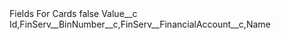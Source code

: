 <?xml version="1.0" encoding="UTF-8"?>
<CustomMetadata xmlns="http://soap.sforce.com/2006/04/metadata" xmlns:xsi="http://www.w3.org/2001/XMLSchema-instance" xmlns:xsd="http://www.w3.org/2001/XMLSchema">
    <label>Fields For Cards</label>
    <protected>false</protected>
    <values>
        <field>Value__c</field>
        <value xsi:type="xsd:string">Id,FinServ__BinNumber__c,FinServ__FinancialAccount__c,Name</value>
    </values>
</CustomMetadata>
